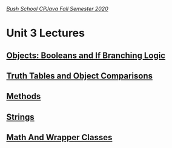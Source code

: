 [_Bush School CPJava Fall Semester 2020_](https://chandrunarayan.github.io/cpjava/)

# Unit 3 Lectures

## [Objects: Booleans and If Branching Logic](../../lectures/lecture8.pdf)

## [Truth Tables and Object Comparisons](../../lectures/lecture9.pdf)

## [Methods](../../lectures/lecture5.pdf)

## [Strings](../../lectures/lecture6.pdf)

## [Math And Wrapper Classes](../../lectures/lecture7.pdf)